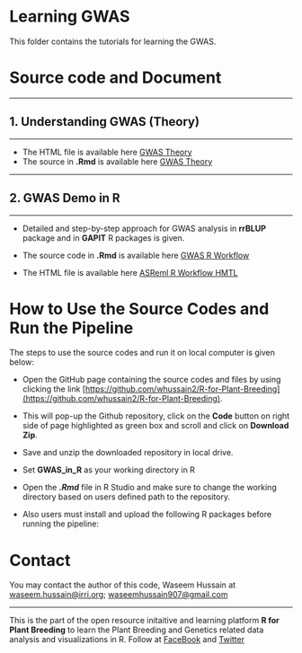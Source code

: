 # Learning GWAS
 This folder contains the tutorials for learning the GWAS.  
 
 #  Source code and Document

***
## 1. Understanding GWAS (Theory)
***

- The HTML file is available here [GWAS Theory](https://htmlpreview.github.io/?https://github.com/whussain2/R-for-Plant-Breeding/blob/master/GWAS_in_R/GWAS_in_R_Step_by_Step_Guid.html)
- The source in ****.Rmd****  is available here [GWAS Theory](https://github.com/whussain2/R-for-Plant-Breeding/blob/master/GWAS_in_R/GWAS_in_R_Step_by_Step_Guide.Rmd)

***
## 2. GWAS Demo in R
***

- Detailed and step-by-step approach for GWAS analysis in **rrBLUP** package and in **GAPIT** R packages is given. 

- The source code in ****.Rmd****  is available here [GWAS R Workflow](https://github.com/whussain2/R-for-Plant-Breeding/blob/master/GWAS_in_R/Hands_On_GWAS_R.Rmd)

- The HTML file is available here [ASReml R Workflow HMTL](https://htmlpreview.github.io/?https://github.com/whussain2/R-for-Plant-Breeding/blob/master/GWAS_in_R/Hands_On_GWAS_R.html)


# How to Use the Source Codes and Run the Pipeline


The steps to use the source codes and run it on local computer is given below:

- Open the GitHub page containing the source codes and files by using clicking the link [https://github.com/whussain2/R-for-Plant-Breeding](https://github.com/whussain2/R-for-Plant-Breeding).
- This will pop-up the Github repository, click on the **Code** button on right side of page highlighted as green box and scroll and click on **Download Zip**.
- Save and unzip the downloaded repository in local drive.
- Set **GWAS_in_R** as your working directory in R  
- Open the ***.Rmd*** file in R Studio and make sure to change the working directory based on users defined path to the repository.

- Also users must install and upload the following R packages before running the pipeline:


# Contact
You may contact the author of this code, Waseem Hussain at <waseem.hussain@irri.org>; <waseemhussain907@gmail.com>
***

 

 
This is the part of the open resource initaitive and learning platform **R for Plant Breeding**  to learn the Plant Breeding and Genetics related data analysis and visualizations in R.
Follow at [FaceBook](https://www.facebook.com/groups/572539569836593) and [Twitter](https://twitter.com/rPlantBreeding1)

